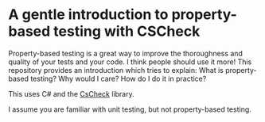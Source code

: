 # A gentle introduction to property-based testing with CSCheck

Property-based testing is a great way to improve the thoroughness and quality of your tests and your code. 
I think people should use it more! This repository provides an introduction which tries to explain: 
What is property-based testing? Why would I care? How do I do it in practice?

This uses C# and the [CsCheck](https://github.com/AnthonyLloyd/CsCheck) library. 

I assume you are familiar with unit testing, but not property-based testing.


